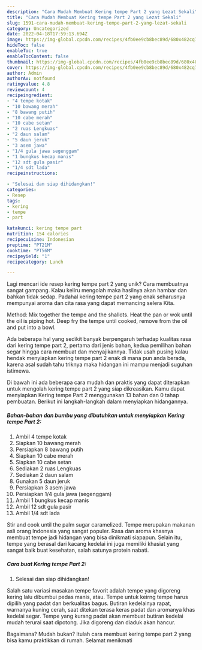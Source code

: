 ```yaml
---
description: "Cara Mudah Membuat Kering tempe Part 2 yang Lezat Sekali"
title: "Cara Mudah Membuat Kering tempe Part 2 yang Lezat Sekali"
slug: 1591-cara-mudah-membuat-kering-tempe-part-2-yang-lezat-sekali
category: Uncategorized
date: 2022-04-18T17:59:13.694Z
image: https://img-global.cpcdn.com/recipes/4fb0ee9cb8bec89d/680x482cq70/kering-tempe-part-2-foto-resep-utama.jpg
hideToc: false
enableToc: true
enableTocContent: false
thumbnail: https://img-global.cpcdn.com/recipes/4fb0ee9cb8bec89d/680x482cq70/kering-tempe-part-2-foto-resep-utama.jpg
cover: https://img-global.cpcdn.com/recipes/4fb0ee9cb8bec89d/680x482cq70/kering-tempe-part-2-foto-resep-utama.jpg
author: Admin
authorAv: notfound
ratingvalue: 4.8
reviewcount: 4
recipeingredient:
- "4 tempe kotak"
- "10 bawang merah"
- "8 bawang putih"
- "10 cabe merah"
- "10 cabe setan"
- "2 ruas Lengkuas"
- "2 daun salam"
- "5 daun jeruk"
- "3 asem jawa"
- "1/4 gula jawa segenggam"
- "1 bungkus kecap manis"
- "12 sdt gula pasir"
- "1/4 sdt lada"
recipeinstructions:

- "Selesai dan siap dihidangkan!"
categories:
- Resep
tags:
- kering
- tempe
- part

katakunci: kering tempe part 
nutrition: 154 calories
recipecuisine: Indonesian
preptime: "PT21M"
cooktime: "PT56M"
recipeyield: "1"
recipecategory: Lunch

---
```





Lagi mencari ide resep kering tempe part 2 yang unik? Cara membuatnya sangat gampang. Kalau keliru mengolah maka hasilnya akan hambar dan bahkan tidak sedap. Padahal kering tempe part 2 yang enak seharusnya mempunyai aroma dan cita rasa yang dapat memancing selera Kita.





Method: Mix together the tempe and the shallots. Heat the pan or wok until the oil is piping hot. Deep fry the tempe until cooked, remove from the oil and put into a bowl.

Ada beberapa hal yang sedikit banyak berpengaruh terhadap kualitas rasa dari kering tempe part 2, pertama dari jenis bahan, kedua pemilihan bahan segar hingga cara membuat dan menyajikannya. Tidak usah pusing kalau hendak menyiapkan kering tempe part 2 enak di mana pun anda berada, karena asal sudah tahu triknya maka hidangan ini mampu menjadi suguhan istimewa.






Di bawah ini ada beberapa cara mudah dan praktis yang dapat diterapkan untuk mengolah kering tempe part 2 yang siap dikreasikan. Kamu dapat menyiapkan Kering tempe Part 2 menggunakan 13 bahan dan 0 tahap pembuatan. Berikut ini langkah-langkah dalam menyiapkan hidangannya.

<!--inarticleads1-->

##### Bahan-bahan dan bumbu yang dibutuhkan untuk menyiapkan Kering tempe Part 2:

1. Ambil 4 tempe kotak
1. Siapkan 10 bawang merah
1. Persiapkan 8 bawang putih
1. Siapkan 10 cabe merah
1. Siapkan 10 cabe setan
1. Sediakan 2 ruas Lengkuas
1. Sediakan 2 daun salam
1. Gunakan 5 daun jeruk
1. Persiapkan 3 asem jawa
1. Persiapkan 1/4 gula jawa (segenggam)
1. Ambil 1 bungkus kecap manis
1. Ambil 12 sdt gula pasir
1. Ambil 1/4 sdt lada


Stir and cook until the palm sugar caramelized. Tempe merupakan makanan asli orang Indonesia yang sangat populer. Rasa dan aroma khasnya membuat tempe jadi hidangan yang bisa dinikmati siapapun. Selain itu, tempe yang berasal dari kacang kedelai ini juga memiliki khasiat yang sangat baik buat kesehatan, salah satunya protein nabati. 

<!--inarticleads2-->

##### Cara buat Kering tempe Part 2:


1. Selesai dan siap dihidangkan!

Salah satu variasi masakan tempe favorit adalah tempe yang digoreng kering lalu dibumbui pedas manis, atau. Tempe untuk keirng tempe harus dipilih yang padat dan berkualitas bagus. Butiran kedelainya rapat, warnanya kuning cerah, saat ditekan terasa keras padat dan aromanya khas kedelai segar. Tempe yang kurang padat akan membuat butiran kedelai mudah terurai saat dipotong. Jika digoreng dan diaduk akan hancur. 

Bagaimana? Mudah bukan? Itulah cara membuat kering tempe part 2 yang bisa kamu praktikkan di rumah. Selamat menikmati
